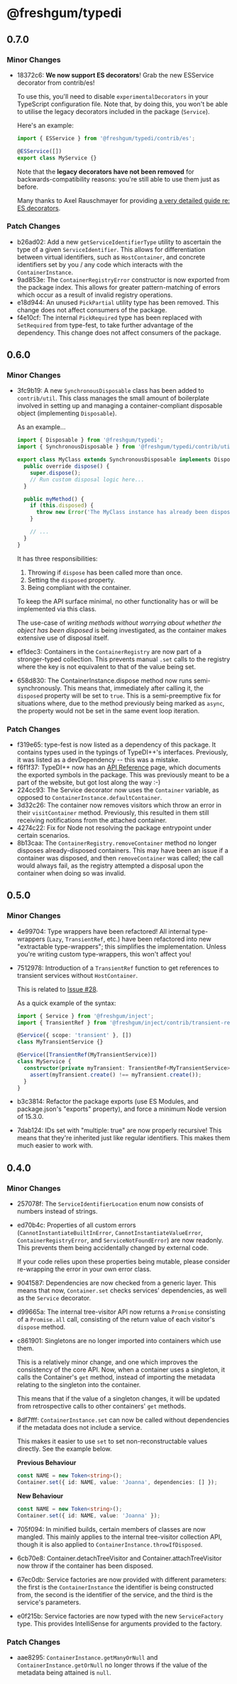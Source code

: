 # @freshgum/typedi

## 0.7.0

### Minor Changes

- 18372c6: **We now support ES decorators**! Grab the new ESService decorator from contrib/es!

  To use this, you'll need to disable `experimentalDecorators` in your TypeScript
  configuration file. Note that, by doing this, you won't be able to utilise the
  legacy decorators included in the package (`Service`).

  Here's an example:

  ```ts
  import { ESService } from '@freshgum/typedi/contrib/es';

  @ESService([])
  export class MyService {}
  ```

  Note that the **legacy decorators have not been removed** for backwards-compatibility
  reasons: you're still able to use them just as before.

  Many thanks to Axel Rauschmayer for providing
  [a very detailed guide re: ES decorators](https://2ality.com/2022/10/javascript-decorators.html).

### Patch Changes

- b26ad02: Add a new `getServiceIdentifierType` utility to ascertain the type of a given `ServiceIdentifier`. This allows for differentiation between virtual identifiers, such as `HostContainer`, and concrete identifiers set by you / any code which interacts with the `ContainerInstance`.
- 9ad853e: The `ContainerRegistryError` constructor is now exported from the package index. This allows for greater pattern-matching of errors which occur as a result of invalid registry operations.
- e18d944: An unused `PickPartial` utility type has been removed. This change does not affect consumers of the package.
- f4e10cf: The internal `PickRequired` type has been replaced with `SetRequired` from type-fest, to take further advantage of the dependency. This change does not affect consumers of the package.

## 0.6.0

### Minor Changes

- 3fc9b19: A new `SynchronousDisposable` class has been added to `contrib/util`. This class manages the small amount of boilerplate involved in setting up and managing a container-compliant disposable object (implementing `Disposable`).

  As an example...

  ```ts
  import { Disposable } from '@freshgum/typedi';
  import { SynchronousDisposable } from '@freshgum/typedi/contrib/util/synchronous-disposable';

  export class MyClass extends SynchronousDisposable implements Disposable {
    public override dispose() {
      super.dispose();
      // Run custom disposal logic here...
    }

    public myMethod() {
      if (this.disposed) {
        throw new Error('The MyClass instance has already been disposed.');
      }

      // ...
    }
  }
  ```

  It has three responsibilities:

  1. Throwing if `dispose` has been called more than once.
  2. Setting the `disposed` property.
  3. Being compliant with the container.

  To keep the API surface minimal, no other functionality has or will be implemented via this class.

  The use-case of _writing methods without worrying about whether the object has been disposed_ is being investigated,
  as the container makes extensive use of disposal itself.

- ef1dec3: Containers in the `ContainerRegistry` are now part of a stronger-typed collection. This prevents manual `.set` calls to the registry where the key is not equivalent to that of the value being set.
- 658d830: The ContainerInstance.dispose method now runs semi-synchronously. This means that, immediately after calling it, the `disposed` property will be set to `true`. This is a semi-preemptive fix for situations where, due to the method previously being marked as `async`, the property would not be set in the same event loop iteration.

### Patch Changes

- f319e65: type-fest is now listed as a dependency of this package. It contains types used in the typings of TypeDI++'s interfaces. Previously, it was listed as a devDependency -- this was a mistake.
- f6f1f37: TypeDI++ now has an [API Reference](https://typedi.js.org/api-reference/) page, which documents the exported symbols in the package. This was previously meant to be a part of the website, but got lost along the way :-)
- 224cc93: The Service decorator now uses the `Container` variable, as opposed to `ContainerInstance.defaultContainer`.
- 3d32c26: The container now removes visitors which throw an error in their `visitContainer` method.
  Previously, this resulted in them still receiving notifications from the attached container.
- 4274c22: Fix for Node not resolving the package entrypoint under certain scenarios.
- 8b13caa: The `ContainerRegistry.removeContainer` method no longer disposes already-disposed containers. This may have been an issue if a container was disposed, and then `removeContainer` was called; the call would always fail, as the registry attempted a disposal upon the container when doing so was invalid.

## 0.5.0

### Minor Changes

- 4e99704: Type wrappers have been refactored! All internal type-wrappers (`Lazy`, `TransientRef`, etc.) have been refactored into new "extractable type-wrappers"; this simplifies the implementation. Unless you're writing custom type-wrappers, this won't affect you!
- 7512978: Introduction of a `TransientRef` function to get references to transient services without `HostContainer`.

  This is related to [Issue #28](https://github.com/freshgum-bubbles/typedi/issues/28).

  As a quick example of the syntax:

  ```ts
  import { Service } from '@freshgum/inject';
  import { TransientRef } from '@freshgum/inject/contrib/transient-ref';

  @Service({ scope: 'transient' }, [])
  class MyTransientService {}

  @Service([TransientRef(MyTransientService)])
  class MyService {
    constructor(private myTransient: TransientRef<MyTransientService>) {
      assert(myTransient.create() !== myTransient.create());
    }
  }
  ```

- b3c3814: Refactor the package exports (use ES Modules, and package.json's "exports" property), and force a minimum Node version of 15.3.0.
- 7dab124: IDs set with "multiple: true" are now properly recursive! This means that they're inherited just like regular identifiers. This makes them much easier to work with.

## 0.4.0

### Minor Changes

- 257078f: The `ServiceIdentifierLocation` enum now consists of numbers instead of strings.
- ed70b4c: Properties of all custom errors (`CannotInstantiateBuiltInError`, `CannotInstantiateValueError`, `ContainerRegistryError`, and `ServiceNotFoundError`) are now readonly. This prevents them being accidentally changed by external code.

  If your code relies upon these properties being mutable, please consider re-wrapping the error in your own error class.

- 9041587: Dependencies are now checked from a generic layer. This means that now, `Container.set` checks services' dependencies, as well as the `Service` decorator.
- d99665a: The internal tree-visitor API now returns a `Promise` consisting of a `Promise.all` call, consisting of the return value of each visitor's `dispose` method.
- c861901: Singletons are no longer imported into containers which use them.

  This is a relatively minor change, and one which improves the consistency of the core API. Now, when a container uses a singleton, it calls the Container's `get` method, instead of importing the metadata relating to the singleton into the container.

  This means that if the value of a singleton changes, it will be updated from retrospective calls to other containers' `get` methods.

- 8df7fff: `ContainerInstance.set` can now be called without dependencies if the metadata does not include a service.

  This makes it easier to use `set` to set non-reconstructable values directly. See the example below.

  **Previous Behaviour**

  ```ts
  const NAME = new Token<string>();
  Container.set({ id: NAME, value: 'Joanna', dependencies: [] });
  ```

  **New Behaviour**

  ```ts
  const NAME = new Token<string>();
  Container.set({ id: NAME, value: 'Joanna' });
  ```

- 705f094: In minified builds, certain members of classes are now mangled. This mainly applies to the internal tree-visitor collection API, though it is also applied to `ContainerInstance.throwIfDisposed`.
- 6cb70e8: Container.detachTreeVisitor and Container.attachTreeVisitor now throw if the container has been disposed.
- 67ec0db: Service factories are now provided with different parameters: the first is the `ContainerInstance` the identifier is being constructed from, the second is the identifier of the service, and the third is the service's parameters.
- e0f215b: Service factories are now typed with the new `ServiceFactory` type. This provides IntelliSense for arguments provided to the factory.

### Patch Changes

- aae8295: `ContainerInstance.getManyOrNull` and `ContainerInstance.getOrNull` no longer throws if the value of the metadata being attained is `null`.
